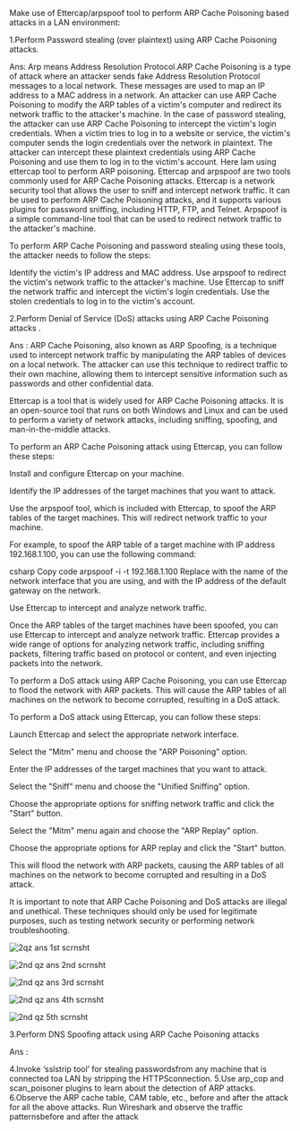 Make use of Ettercap/arpspoof tool to perform ARP Cache Poisoning based attacks in a LAN environment: 

1.Perform Password stealing (over plaintext) using ARP Cache Poisoning attacks.

Ans: Arp means Address Resolution Protocol.ARP Cache Poisoning is a type of attack where an attacker sends fake Address Resolution Protocol messages to a local network.
These messages are used to map an IP address to a MAC address in a network.
An attacker can use ARP Cache Poisoning to modify the ARP tables of a victim's computer and redirect its network traffic to the attacker's machine.
In the case of password stealing, the attacker can use ARP Cache Poisoning to intercept the victim's login credentials. 
When a victim tries to log in to a website or service, the victim's computer sends the login credentials over the network in plaintext. 
The attacker can intercept these plaintext credentials using ARP Cache Poisoning and use them to log in to the victim's account.
Here Iam using ettercap tool to perform ARP poisoning.
Ettercap and arpspoof are two tools commonly used for ARP Cache Poisoning attacks.
Ettercap is a network security tool that allows the user to sniff and intercept network traffic. 
It can be used to perform ARP Cache Poisoning attacks, and it supports various plugins for password sniffing, including HTTP, FTP, and Telnet.
Arpspoof is a simple command-line tool that can be used to redirect network traffic to the attacker's machine.

To perform ARP Cache Poisoning and password stealing using these tools, the attacker needs to follow the steps:

Identify the victim's IP address and MAC address.
Use arpspoof to redirect the victim's network traffic to the attacker's machine.
Use Ettercap to sniff the network traffic and intercept the victim's login credentials.
Use the stolen credentials to log in to the victim's account.


2.Perform Denial of Service (DoS) attacks using ARP Cache Poisoning attacks .

Ans : ARP Cache Poisoning, also known as ARP Spoofing, is a technique used to intercept network traffic by manipulating the ARP tables of devices on a local network. The attacker can use this technique to redirect traffic to their own machine, allowing them to intercept sensitive information such as passwords and other confidential data.

Ettercap is a tool that is widely used for ARP Cache Poisoning attacks. It is an open-source tool that runs on both Windows and Linux and can be used to perform a variety of network attacks, including sniffing, spoofing, and man-in-the-middle attacks.

To perform an ARP Cache Poisoning attack using Ettercap, you can follow these steps:

Install and configure Ettercap on your machine.

Identify the IP addresses of the target machines that you want to attack.

Use the arpspoof tool, which is included with Ettercap, to spoof the ARP tables of the target machines. This will redirect network traffic to your machine.

For example, to spoof the ARP table of a target machine with IP address 192.168.1.100, you can use the following command:

csharp
Copy code
arpspoof -i <interface> -t 192.168.1.100 <gateway IP>
Replace <interface> with the name of the network interface that you are using, and <gateway IP> with the IP address of the default gateway on the network.

Use Ettercap to intercept and analyze network traffic.

Once the ARP tables of the target machines have been spoofed, you can use Ettercap to intercept and analyze network traffic. Ettercap provides a wide range of options for analyzing network traffic, including sniffing packets, filtering traffic based on protocol or content, and even injecting packets into the network.

To perform a DoS attack using ARP Cache Poisoning, you can use Ettercap to flood the network with ARP packets. This will cause the ARP tables of all machines on the network to become corrupted, resulting in a DoS attack.

To perform a DoS attack using Ettercap, you can follow these steps:

Launch Ettercap and select the appropriate network interface.

Select the "Mitm" menu and choose the "ARP Poisoning" option.

Enter the IP addresses of the target machines that you want to attack.

Select the "Sniff" menu and choose the "Unified Sniffing" option.

Choose the appropriate options for sniffing network traffic and click the "Start" button.

Select the "Mitm" menu again and choose the "ARP Replay" option.

Choose the appropriate options for ARP replay and click the "Start" button.

This will flood the network with ARP packets, causing the ARP tables of all machines on the network to become corrupted and resulting in a DoS attack.

It is important to note that ARP Cache Poisoning and DoS attacks are illegal and unethical. These techniques should only be used for legitimate purposes, such as testing network security or performing network troubleshooting.

![2qz ans 1st scrnsht](https://user-images.githubusercontent.com/123303806/227954900-e2a2fef8-d815-445a-8464-a326fd5637c3.png)

![2nd qz ans 2nd scrnsht](https://user-images.githubusercontent.com/123303806/227954960-3e350a5f-907b-40f4-952a-23edccd77c7f.png)

![2nd qz ans 3rd scrnsht](https://user-images.githubusercontent.com/123303806/227955036-1a2b63b4-6c0d-41a9-b988-ed52c60db040.png)

![2nd qz ans 4th scrnsht](https://user-images.githubusercontent.com/123303806/227955068-6a7f97cd-407e-4f4c-ad10-f1e974cf9082.png)

![2nd qz 5th scrnsht](https://user-images.githubusercontent.com/123303806/227955109-0ac16eed-d57c-4c59-bfbd-52ce8e9ed732.jpg)

3.Perform DNS Spoofing attack using ARP Cache Poisoning attacks 

Ans : 

4.Invoke ‘sslstrip tool’ for stealing passwordsfrom any machine that is connected toa LAN by stripping the HTTPSconnection.
5.Use arp_cop and scan_poisoner plugins to learn about the detection of ARP attacks.
6.Observe the ARP cache table, CAM table, etc., before and after the attack for all the above attacks.
Run Wireshark and observe the traffic patternsbefore and after the attack
